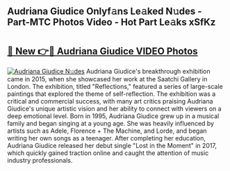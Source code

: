 ## Audriana Giudice Onlyf𝚊ns Le𝚊ked N𝚞des - Part-MTC Photos Video - Hot Part Le𝚊ks xSfKz

# <h2><a href="http://ab97861.deff.icu/?id=Audriana+Giudice">🔗 New 👉🔴 Audriana Giudice VIDEO Photos</a></h2>

[![Audriana Giudice N𝚞des](https://i.imgur.com/rIISA9y.gif)](http://ab97861.deff.icu/?id=Audriana+Giudice)
Audriana Giudice's breakthrough exhibition came in 2015, when she showcased her work at the Saatchi Gallery in London. The exhibition, titled "Reflections," featured a series of large-scale paintings that explored the theme of self-reflection. The exhibition was a critical and commercial success, with many art critics praising Audriana Giudice's unique artistic vision and her ability to connect with viewers on a deep emotional level. Born in 1995, Audriana Giudice grew up in a musical family and began singing at a young age. She was heavily influenced by artists such as Adele, Florence + The Machine, and Lorde, and began writing her own songs as a teenager. After completing her education, Audriana Giudice released her debut single "Lost in the Moment" in 2017, which quickly gained traction online and caught the attention of music industry professionals.

